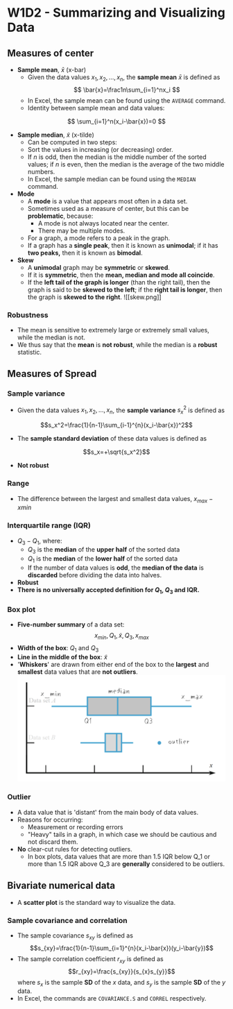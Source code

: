 # W1D2 - Summarizing and Visualizing Data

## Measures of center

- **Sample mean**, $\bar{x}$ (x-bar)
    - Given the data values $x_1, x_2, \dots, x_n$, the **sample mean** $\bar{x}$ is defined as $$ \bar{x}=\frac1n\sum_{i=1}^nx_i $$
    - In Excel, the sample mean can be found using the `AVERAGE` command.
    - Identity between sample mean and data values:

$$
\sum_{i=1}^n(x_i-\bar{x})=0
$$

- **Sample median**, $\tilde{x}$ (x-tilde)
    - Can be computed in two steps:
    - Sort the values in increasing (or decreasing) order.
    - If $n$ is odd, then the median is the middle number of the sorted values; if $n$ is even, then the median is the average of the two middle numbers.
    - In Excel, the sample median can be found using the `MEDIAN` command.
- **Mode**
    - A **mode** is a value that appears most often in a data set.
    - Sometimes used as a measure of center, but this can be **problematic**, because:
        - A mode is not always located near the center.
        - There may be multiple modes.
    - For a graph, a mode refers to a peak in the graph.
    - If a graph has a **single peak**, then it is known as **unimodal**; if it has **two peaks,** then it is known as **bimodal**.
- **Skew**
    - A **unimodal** graph may be **symmetric** or **skewed**.
    - If it is **symmetric**, then the **mean, median and mode all coincide**.
    - If the **left tail of the graph is longer** (than the right tail), then the graph is said to be **skewed to the left**; if the **right tail is longer**, then the graph is **skewed to the right**.
    ![[skew.png]]

### Robustness

- The mean is sensitive to extremely large or extremely small values, while the median is not.
- We thus say that the **mean** is **not robust**, while the median is a **robust** statistic.

## Measures of Spread

### Sample variance

- Given the data values $x_1, x_2, \dots, x_n$, the **sample variance** $s_x^2$ is defined as

$$s_x^2=\frac{1}{n-1}\sum_{i-1}^{n}(x_i-\bar{x})^2$$

- The **sample standard deviation** of these data values is defined as

$$s_x=+\sqrt{s_x^2}$$

- **Not robust**

### Range

- The difference between the largest and smallest data values, $x_{max}-x{min}$

### Interquartile range (IQR)

- $Q_3-Q_1$, where:
    - $Q_3$ is the **median** of the **upper half** of the sorted data
    - $Q_1$ is the **median** of the **lower half** of the sorted data
    - If the number of data values is **odd**, the **median of the data** is **discarded** before dividing the data into halves.
- **Robust**
- **There is no universally accepted definition for $Q_1$, $Q_3$ and IQR.**

### Box plot

- **Five-number summary** of a data set:
$$x_{min}, Q_1, \tilde{x}, Q_3, x_{max}$$
- **Width of the box**: $Q_1$ and $Q_3$
- **Line in the middle of the box**: $\tilde{x}$
- '**Whiskers**' are drawn from either end of the box to the **largest** and **smallest** data values that are **not outliers**.
![image](ref/boxPlot.png)

### Outlier

- A data value that is 'distant' from the main body of data values.
- Reasons for occurring:
    - Measurement or recording errors
    - "Heavy" tails in a graph, in which case we should be cautious and not discard them.
- **No** clear-cut rules for detecting outliers.
    - In box plots, data values that are more than 1.5 IQR below Q_1 or more than 1.5 IQR above Q_3 are **generally** considered to be outliers.

## Bivariate numerical data

- A **scatter plot** is the standard way to visualize the data.

### Sample covariance and correlation

- The sample covariance $s_{xy}$ is defined as
$$s_{xy}=\frac{1}{n-1}\sum_{i=1}^{n}(x_i-\bar{x})(y_i-\bar{y})$$
- The sample correlation coefficient $r_{xy}$ is defined as
$$r_{xy}=\frac{s_{xy}}{s_{x}s_{y}}$$
where $s_x$ is the sample **SD** of the $x$ data, and $s_y$ is the sample **SD** of the $y$ data.
- In Excel, the commands are `COVARIANCE.S` and `CORREL` respectively.